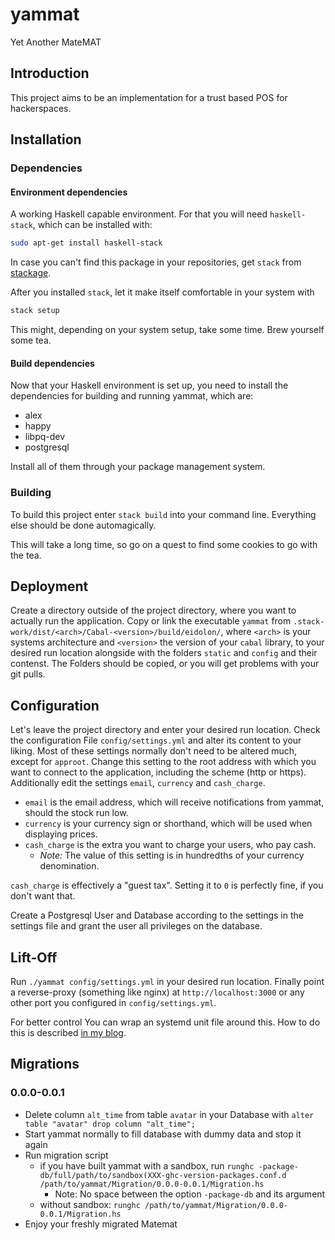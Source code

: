 # yammat

Yet Another MateMAT

## Introduction

This project aims to be an implementation for a trust based POS for hackerspaces.

## Installation

### Dependencies

#### Environment dependencies

A working Haskell capable environment. For that you will need `haskell-stack`, which can be installed
with:

```bash
sudo apt-get install haskell-stack
```

In case you can't find this package in your repositories, get `stack` from [stackage][stackage].

After you installed `stack`, let it make itself comfortable in your system with

```bash
stack setup
```

This might, depending on your system setup, take some time. Brew yourself some tea.

#### Build dependencies

Now that your Haskell environment is set up, you need to install the dependencies for building and running yammat, which are:

* alex
* happy
* libpq-dev
* postgresql

Install all of them through your package management system.

### Building

To build this project enter `stack build` into your command line.
Everything else should be done automagically.

This will take a long time, so go on a quest to find some cookies to go with the tea.

## Deployment

Create a directory outside of the project directory, where you want to actually run the application.
Copy or link the executable `yammat` from `.stack-work/dist/<arch>/Cabal-<version>/build/eidolon/`,
where `<arch>` is your systems architecture and `<version>` the version of your `cabal` library,
to your desired run location alongside with the folders `static` and `config` and their contenst.
The Folders should be copied, or you will get problems with your git pulls.

## Configuration

Let's leave the project directory and enter your desired run location.
Check the configuration File `config/settings.yml` and alter its content to your liking.
Most of these settings normally don't need to be altered much, except for `approot`.
Change this setting to the root address with which you want to connect to the application,
including the scheme (http or https).
Additionally edit the settings `email`, `currency` and `cash_charge`.

* `email` is the email address, which will receive notifications from yammat, should the stock run low.  
* `currency` is your currency sign or shorthand, which will be used when displaying prices.
* `cash_charge` is the extra you want to charge your users, who pay cash.
	* *Note:* The value of this setting is in hundredths of your currency denomination.

`cash_charge` is effectively a "guest tax". Setting it to `0` is perfectly fine, if you don't want that.

Create a Postgresql User and Database according to the settings in the settings file
and grant the user all privileges on the database.

## Lift-Off

Run `./yammat config/settings.yml` in your desired run location. Finally point a reverse-proxy
(something like nginx) at `http://localhost:3000` or any other port you configured in
`config/settings.yml`.

For better control You can wrap an systemd unit file around this.
How to do this is described [in my blog][blog].

## Migrations

### 0.0.0-0.0.1

* Delete column `alt_time` from table `avatar` in your Database with
  `alter table "avatar" drop column "alt_time";`
* Start yammat normally to fill database with dummy data and stop it again
* Run migration script
	* if you have built yammat with a sandbox, run
`runghc -package-db/full/path/to/sandbox(XXX-ghc-version-packages.conf.d
/path/to/yammat/Migration/0.0.0-0.0.1/Migration.hs`
		* Note: No space between the option `-package-db` and its argument
	* without sandbox: `runghc /path/to/yammat/Migration/0.0.0-0.0.1/Migration.hs`
* Enjoy your freshly migrated Matemat

[stackage]: http://www.stackage.org/
[blog]: https://nek0.eu/posts/2015-08-28-Daemonize-a-Yesod-application-systemd-style.html

